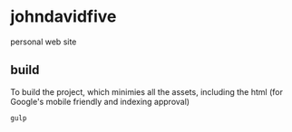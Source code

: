 # johndavidfive
personal web site

## build

To build the project, which minimies all the assets, including the html (for Google's mobile friendly and indexing approval)

```
gulp
```